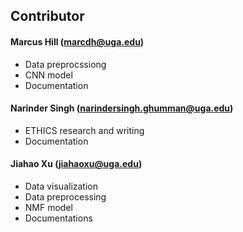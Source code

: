 ## Contributor

#### Marcus Hill (marcdh@uga.edu)
- Data preprocssiong
- CNN model
- Documentation

#### Narinder Singh (narindersingh.ghumman@uga.edu)
- ETHICS research and writing
- Documentation

#### Jiahao Xu (jiahaoxu@uga.edu)
- Data visualization
- Data preprocessing
- NMF model
- Documentations
